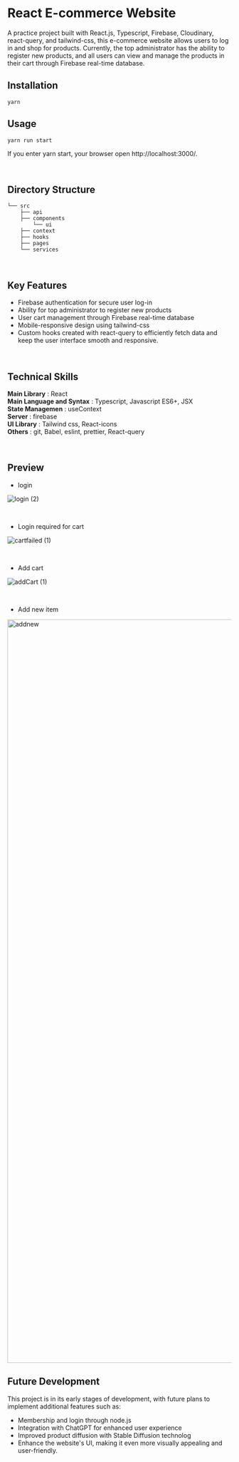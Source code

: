 # React E-commerce Website

A practice project built with React.js, Typescript, Firebase, Cloudinary, react-query, and tailwind-css, this e-commerce website allows users to log in and shop for products. Currently, the top administrator has the ability to register new products, and all users can view and manage the products in their cart through Firebase real-time database.

## Installation

```
yarn
```

## Usage

```
yarn run start
```

If you enter yarn start, your browser open http://localhost:3000/.

<br/>

## Directory Structure

```
└── src
    ├── api
    ├── components
        └── ui
    ├── context
    ├── hooks
    ├── pages
    └── services
```

<br/>

## Key Features

- Firebase authentication for secure user log-in
- Ability for top administrator to register new products
- User cart management through Firebase real-time database
- Mobile-responsive design using tailwind-css
- Custom hooks created with react-query to efficiently fetch data and keep the user interface smooth and responsive.

<br/>

## Technical Skills

<b>Main Library</b> : React <br/>
<b>Main Language and Syntax</b> : Typescript, Javascript ES6+, JSX <br/>
<b>State Managemen</b> : useContext <br/>
<b>Server</b> : firebase <br/>
<b>UI Library</b> : Tailwind css, React-icons <br/>
<b>Others</b> : git, Babel, eslint, prettier, React-query <br/>

<br/>

## Preview

- login

![login (2)](https://user-images.githubusercontent.com/69961780/216543264-d1849a74-deb9-4520-a049-d6e0c7913c6a.gif)

<br/>

- Login required for cart

![cartfailed (1)](https://user-images.githubusercontent.com/69961780/216543388-84d313ac-4e21-4e04-b63d-be43cb2f01a6.gif)

<br/>

- Add cart

![addCart (1)](https://user-images.githubusercontent.com/69961780/216543412-394929af-826b-4c15-9e35-c8d090f900d5.gif)

<br/>

- Add new item

<img width="1669" alt="addnew" src="https://user-images.githubusercontent.com/69961780/216533353-c1da824e-93fa-4236-a52d-fc9a21ade124.png">

<br/>

## Future Development

This project is in its early stages of development, with future plans to implement additional features such as:

- Membership and login through node.js
- Integration with ChatGPT for enhanced user experience
- Improved product diffusion with Stable Diffusion technolog
- Enhance the website's UI, making it even more visually appealing and user-friendly.
